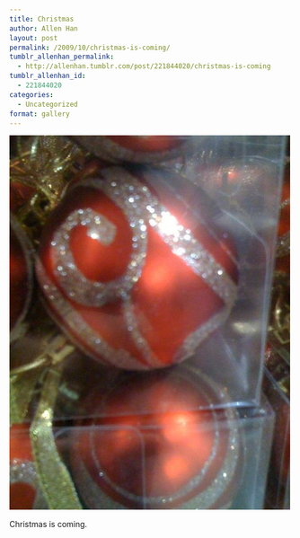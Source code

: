 ```yaml
---
title: Christmas
author: Allen Han
layout: post
permalink: /2009/10/christmas-is-coming/
tumblr_allenhan_permalink:
  - http://allenhan.tumblr.com/post/221844020/christmas-is-coming
tumblr_allenhan_id:
  - 221844020
categories:
  - Uncategorized
format: gallery
---
```

[<img class="alignnone size-full wp-image-466" alt="tumblr_ks0x3wRSsu1qzkacto1_" src="/images/uploads/2013/03/tumblr_ks0x3wRSsu1qzkacto1_.jpg" width="500" height="667" />][1]

Christmas is coming.

 [1]: /images/uploads/2013/03/tumblr_ks0x3wRSsu1qzkacto1_.jpg
